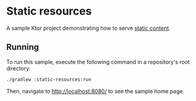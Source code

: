 # Static resources

A sample Ktor project demonstrating how to serve [static content](https://ktor.io/docs/serving-static-content.html).

## Running

To run this sample, execute the following command in a repository's root directory:

```bash
./gradlew :static-resources:run
```
 
Then, navigate to [http://localhost:8080/](http://localhost:8080/) to see the sample home page.  
